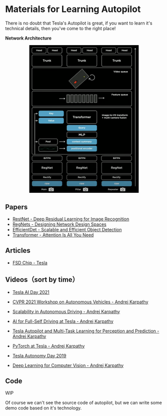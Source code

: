 # Materials for Learning Autopilot

There is no doubt that Tesla's Autopilot is great, if you want to learn it's technical details, then you've come to the right place!

**Network Architecture**

<div align=center>
<img src="network_architecture.png"  width="350px">
</div>

## Papers

+ [RestNet - Deep Residual Learning for Image Recognition](https://arxiv.org/pdf/1512.03385.pdf)
+ [RegNets - Designing Network Design Spaces](https://arxiv.org/pdf/2003.13678.pdf)
+ [EfficientDet - Scalable and Efficient Object Detection](https://arxiv.org/pdf/1911.09070.pdf)
+ [Transformer - Attention Is All You Need](https://arxiv.org/pdf/1706.03762.pdf)

## Articles

+ [FSD Chip - Tesla](https://en.wikichip.org/wiki/tesla_(car_company)/fsd_chip)

## Videos（sort by time）

+ [Tesla AI Day 2021](https://www.youtube.com/watch?v=j0z4FweCy4M)
+ [CVPR 2021 Workshop on Autonomous Vehicles - Andrej Karpathy](https://www.youtube.com/watch?v=NSDTZQdo6H8)
+ [Scalability in Autonomous Driving - Andrej Karpathy](https://www.youtube.com/watch?v=g2R2T631x7k)

+ [AI for Full-Self Driving at Tesla - Andrej Karpathy](https://www.youtube.com/watch?v=hx7BXih7zx8)

+ [Tesla Autopilot and Multi-Task Learning for Perception and Prediction - Andrej Karpathy](https://www.youtube.com/watch?v=IHH47nZ7FZU)

+ [PyTorch at Tesla - Andrej Karpathy](https://www.youtube.com/watch?v=oBklltKXtDE)

+ [Tesla Autonomy Day 2019](https://www.youtube.com/watch?v=Ucp0TTmvqOE)

+ [Deep Learning for Computer Vision - Andrej Karpathy](https://www.youtube.com/watch?v=u6aEYuemt0M)

## Code

WIP

Of course we can't see the source code of autopilot, but we can write some demo code based on it's technology. 
